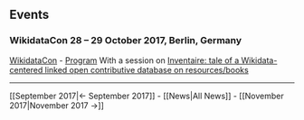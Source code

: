 <!-- LANG:EN, title="October 2017"-->
 
## Events
### WikidataCon 28 – 29 October 2017, Berlin, Germany
  [WikidataCon](https://www.wikidata.org/wiki/Wikidata:WikidataCon_2017) - [Program](https://www.wikidata.org/wiki/Wikidata:WikidataCon_2017/Program) 
  With a session on [Inventaire: tale of a Wikidata-centered linked open contributive database on resources/books](https://www.wikidata.org/wiki/Wikidata:WikidataCon_2017/Submissions/Inventaire:_tale_of_a_Wikidata-centered_linked_open_contributive_database_on_resources/books)
 
<hr>

[[September 2017|← September 2017]] - [[News|All News]] - [[November 2017|November 2017 →]]